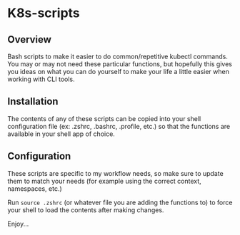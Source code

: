 # K8s-scripts
## Overview
Bash scripts to make it easier to do common/repetitive kubectl commands. You may or may not need these particular functions, but hopefully this gives you ideas on what you can do yourself to make your life a little easier when working with CLI tools.

## Installation
The contents of any of these scripts can be copied into your shell configuration file (ex: .zshrc, .bashrc, .profile, etc.) so that the functions are available in your shell app of choice.

## Configuration
These scripts are specific to my workflow needs, so make sure to update them to match your needs (for example using the correct context, namespaces, etc.)

Run `source .zshrc` (or whatever file you are adding the functions to) to force your shell to load the contents after making changes.

Enjoy...

